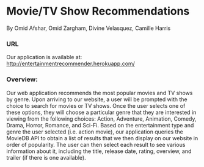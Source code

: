 # Movie/TV Show Recommendations

By Omid Afshar, Omid Zargham, Divine Velasquez, Camille Harris

### URL

Our application is available at: http://entertainmentrecommender.herokuapp.com/

### Overview:

Our web application recommends the most popular movies and TV shows by genre. Upon arriving to our website, a user will be prompted with the choice to search for movies or TV shows. Once the user selects one of these options, they will choose a particular genre that they are interested in viewing from the following choices: Action, Adventure, Animation, Comedy, Drama, Horror, Romance, and Sci-Fi. Based on the entertainment type and genre the user selected (i.e. action movie), our application queries the MovieDB API to obtain a list of results that we then display on our website in order of popularity. The user can then select each result to see various information about it, including the title, release date, rating, overview, and trailer (if there is one available). 
